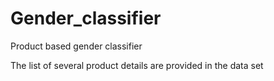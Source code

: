 # Gender_classifier
Product based gender classifier

The list of several product details are provided in the data set
